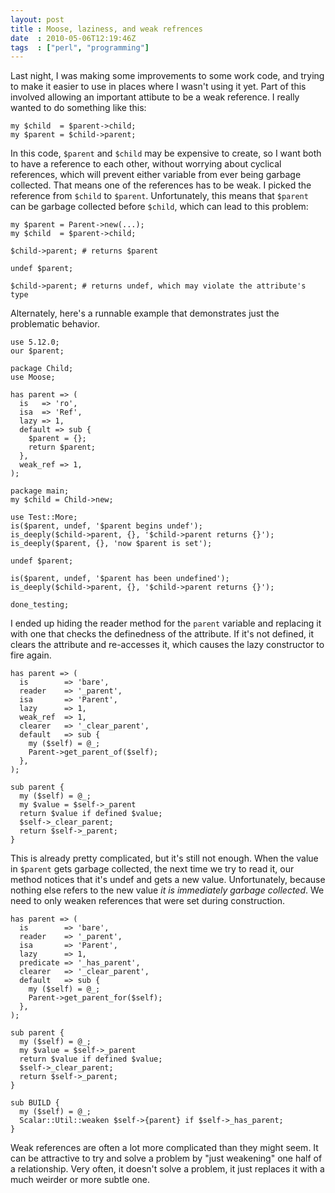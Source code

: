 ```yaml
---
layout: post
title : Moose, laziness, and weak refrences
date  : 2010-05-06T12:19:46Z
tags  : ["perl", "programming"]
---
```

Last night, I was making some improvements to some work code, and trying to
make it easier to use in places where I wasn't using it yet.  Part of this
involved allowing an important attibute to be a weak reference.  I really
wanted to do something like this:

    my $child  = $parent->child;
    my $parent = $child->parent;

In this code, `$parent` and `$child` may be expensive to create, so I want both
to have a reference to each other, without worrying about cyclical references,
which will prevent either variable from ever being garbage collected.  That
means one of the references has to be weak.  I picked the reference from
`$child` to `$parent`.  Unfortunately, this means that `$parent` can be garbage
collected before `$child`, which can lead to this problem:

    my $parent = Parent->new(...);
    my $child  = $parent->child;

    $child->parent; # returns $parent

    undef $parent;

    $child->parent; # returns undef, which may violate the attribute's type

Alternately, here's a runnable example that demonstrates just the problematic
behavior.

    use 5.12.0;
    our $parent;

    package Child;
    use Moose;

    has parent => (
      is   => 'ro',
      isa  => 'Ref',
      lazy => 1,
      default => sub {
        $parent = {};
        return $parent;
      },
      weak_ref => 1,
    );

    package main;
    my $child = Child->new;

    use Test::More;
    is($parent, undef, '$parent begins undef');
    is_deeply($child->parent, {}, '$child->parent returns {}');
    is_deeply($parent, {}, 'now $parent is set');

    undef $parent;

    is($parent, undef, '$parent has been undefined');
    is_deeply($child->parent, {}, '$child->parent returns {}');

    done_testing;

I ended up hiding the reader method for the `parent` variable and replacing it
with one that checks the definedness of the attribute.  If it's not defined, it
clears the attribute and re-accesses it, which causes the lazy constructor to
fire again.

    has parent => (
      is        => 'bare',
      reader    => '_parent',
      isa       => 'Parent',
      lazy      => 1,
      weak_ref  => 1,
      clearer   => '_clear_parent',
      default   => sub {
        my ($self) = @_;
        Parent->get_parent_of($self);
      },
    );

    sub parent {
      my ($self) = @_;
      my $value = $self->_parent
      return $value if defined $value;
      $self->_clear_parent;
      return $self->_parent;
    }

This is already pretty complicated, but it's still not enough.  When the value
in `$parent` gets garbage collected, the next time we try to read it, our
method notices that it's undef and gets a new value.  Unfortunately, because
nothing else refers to the new value *it is immediately garbage collected*.  We
need to only weaken references that were set during construction.

    has parent => (
      is        => 'bare',
      reader    => '_parent',
      isa       => 'Parent',
      lazy      => 1,
      predicate => '_has_parent',
      clearer   => '_clear_parent',
      default   => sub {
        my ($self) = @_;
        Parent->get_parent_for($self);
      },
    );

    sub parent {
      my ($self) = @_;
      my $value = $self->_parent
      return $value if defined $value;
      $self->_clear_parent;
      return $self->_parent;
    }

    sub BUILD {
      my ($self) = @_;
      Scalar::Util::weaken $self->{parent} if $self->_has_parent;
    }

Weak references are often a lot more complicated than they might seem.  It can
be attractive to try and solve a problem by "just weakening" one half of a
relationship.  Very often, it doesn't solve a problem, it just replaces it with
a much weirder or more subtle one.


